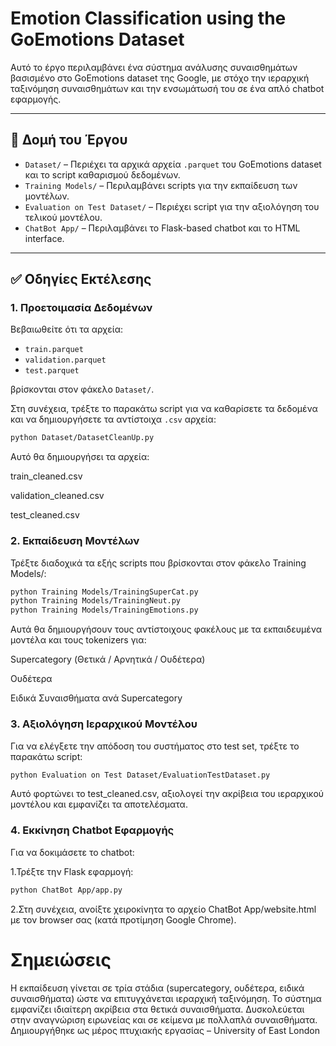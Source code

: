 # Emotion Classification using the GoEmotions Dataset

Αυτό το έργο περιλαμβάνει ένα σύστημα ανάλυσης συναισθημάτων βασισμένο στο GoEmotions dataset της Google, με στόχο την ιεραρχική ταξινόμηση συναισθημάτων και την ενσωμάτωσή του σε ένα απλό chatbot εφαρμογής.

---

## 📁 Δομή του Έργου

- `Dataset/` – Περιέχει τα αρχικά αρχεία `.parquet` του GoEmotions dataset και το script καθαρισμού δεδομένων.
- `Training Models/` – Περιλαμβάνει scripts για την εκπαίδευση των μοντέλων.
- `Evaluation on Test Dataset/` – Περιέχει script για την αξιολόγηση του τελικού μοντέλου.
- `ChatBot App/` – Περιλαμβάνει το Flask-based chatbot και το HTML interface.

---

## ✅ Οδηγίες Εκτέλεσης

### 1. Προετοιμασία Δεδομένων

Βεβαιωθείτε ότι τα αρχεία:
- `train.parquet`
- `validation.parquet`
- `test.parquet`

βρίσκονται στον φάκελο `Dataset/`.

Στη συνέχεια, τρέξτε το παρακάτω script για να καθαρίσετε τα δεδομένα και να δημιουργήσετε τα αντίστοιχα `.csv` αρχεία:

```bash
python Dataset/DatasetCleanUp.py
```

Αυτό θα δημιουργήσει τα αρχεία:

train_cleaned.csv

validation_cleaned.csv

test_cleaned.csv

### 2. Εκπαίδευση Μοντέλων

Τρέξτε διαδοχικά τα εξής scripts που βρίσκονται στον φάκελο Training Models/:

```bash
python Training Models/TrainingSuperCat.py
python Training Models/TrainingNeut.py
python Training Models/TrainingEmotions.py
```

Αυτά θα δημιουργήσουν τους αντίστοιχους φακέλους με τα εκπαιδευμένα μοντέλα και τους tokenizers για:

Supercategory (Θετικά / Αρνητικά / Ουδέτερα)

Ουδέτερα 

Ειδικά Συναισθήματα ανά Supercategory

### 3. Αξιολόγηση Ιεραρχικού Μοντέλου

Για να ελέγξετε την απόδοση του συστήματος στο test set, τρέξτε το παρακάτω script:

```bash
python Evaluation on Test Dataset/EvaluationTestDataset.py
```

Αυτό φορτώνει το test_cleaned.csv, αξιολογεί την ακρίβεια του ιεραρχικού μοντέλου και εμφανίζει τα αποτελέσματα.

### 4. Εκκίνηση Chatbot Εφαρμογής

Για να δοκιμάσετε το chatbot:

1.Τρέξτε την Flask εφαρμογή:

```bash
python ChatBot App/app.py
```

2.Στη συνέχεια, ανοίξτε χειροκίνητα το αρχείο ChatBot App/website.html με τον browser σας (κατά προτίμηση Google Chrome).

# Σημειώσεις

Η εκπαίδευση γίνεται σε τρία στάδια (supercategory, ουδέτερα, ειδικά συναισθήματα) ώστε να επιτυγχάνεται ιεραρχική ταξινόμηση.
Το σύστημα εμφανίζει ιδιαίτερη ακρίβεια στα θετικά συναισθήματα.
Δυσκολεύεται στην αναγνώριση ειρωνείας και σε κείμενα με πολλαπλά συναισθήματα.
Δημιουργήθηκε ως μέρος πτυχιακής εργασίας – University of East London
